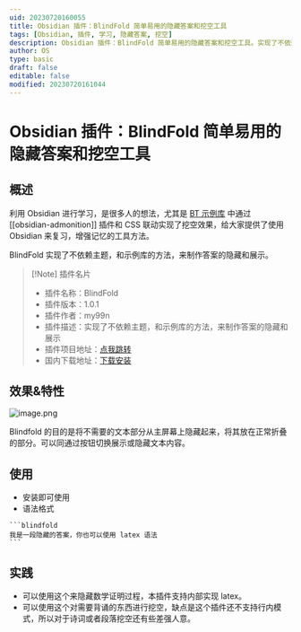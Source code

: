 ```yaml
---
uid: 20230720160055
title: Obsidian 插件：BlindFold 简单易用的隐藏答案和挖空工具
tags: [Obsidian, 插件, 学习, 隐藏答案, 挖空]
description: Obsidian 插件：BlindFold 简单易用的隐藏答案和挖空工具。实现了不依赖主题，和示例库的方法，来制作答案的隐藏和展示。
author: OS
type: basic
draft: false
editable: false
modified: 20230720161044
---
```


# Obsidian 插件：BlindFold 简单易用的隐藏答案和挖空工具

## 概述

利用 Obsidian 进行学习，是很多人的想法，尤其是 [BT 示例库](https://github.com/PKM-er/Blue-topaz-example) 中通过 [[obsidian-admonition]] 插件和 CSS 联动实现了挖空效果，给大家提供了使用 Obsidian 来复习，增强记忆的工具方法。

BlindFold 实现了不依赖主题，和示例库的方法，来制作答案的隐藏和展示。

> [!Note] 插件名片
> - 插件名称：BlindFold
> - 插件版本：1.0.1
> - 插件作者：my99n
> - 插件描述：实现了不依赖主题，和示例库的方法，来制作答案的隐藏和展示
> - 插件项目地址：[点我跳转](https://github.com/vzsky/blindfold-obsidian)
> - 国内下载地址：[下载安装](https://pkmer.cn/products/plugin/pluginMarket/?blindfold-obsidian)

## 效果&特性

![image.png](https://cdn.pkmer.cn/images/20230720160357.png!pkmer)

Blindfold 的目的是将不需要的文本部分从主屏幕上隐藏起来，将其放在正常折叠的部分。可以同通过按钮切换展示或隐藏文本内容。

## 使用

- 安装即可使用
- 语法格式

````语法格式
```blindfold
我是一段隐藏的答案，你也可以使用 latex 语法
```
````

## 实践

- 可以使用这个来隐藏数学证明过程，本插件支持内部实现 latex。
- 可以使用这个对需要背诵的东西进行挖空，缺点是这个插件还不支持行内模式，所以对于诗词或者段落挖空还有些差强人意。